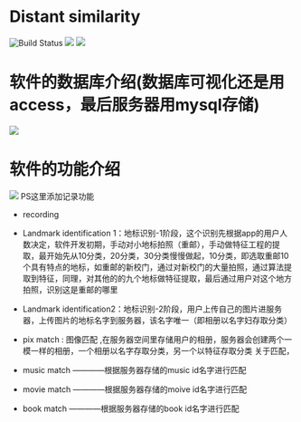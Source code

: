 
Distant similarity
=========================

<p align="left">
    <img src='https://img.shields.io/badge/-%E8%AE%B0%E5%BD%95-yellow.svg' alt="Build Status">  
    <img src='https://img.shields.io/badge/-%E5%BE%AE%E4%BF%A1%E5%B0%8F%E7%A8%8B%E5%BA%8F-blue.svg'>
    <img src='https://img.shields.io/badge/-%E8%BD%BB%E7%A4%BE%E4%BA%A4-green.svg'>
</p>

软件的数据库介绍(数据库可视化还是用access，最后服务器用mysql存储)
=========================
![](https://github.com/Zr3Lm9Yh/Distant-similarity/blob/master/img/database.png)

软件的功能介绍
=========================
![](https://github.com/Zr3Lm9Yh/Distant-similarity/blob/master/img/app%E5%8A%9F%E8%83%BD.png)
PS这里添加记录功能

- recording

- Landmark identification 1：地标识别-1阶段，这个识别先根据app的用户人数决定，软件开发初期，手动对小地标拍照（重邮），手动做特征工程的提取，最开始先从10分类，20分类，30分类慢慢做起，10分类，即选取重邮10个具有特点的地标，如重邮的新校门，通过对新校门的大量拍照，通过算法提取到特征，同理，对其他的的九个地标做特征提取，最后通过用户对这个地方拍照，识别这是重邮的哪里
- Landmark identification2：地标识别-2阶段，用户上传自己的图片进服务器，上传图片的地标名字到服务器，该名字唯一（即相册以名字妇存取分类）
- pix match : 图像匹配 ,在服务器空间里存储用户的相册，服务器会创建两个一模一样的相册，一个相册以名字存取分类，另一个以特征存取分类
关于匹配，
- music match ————根据服务器存储的music id名字进行匹配
- movie match ————根据服务器存储的moive id名字进行匹配
- book match ————根据服务器存储的book id名字进行匹配
